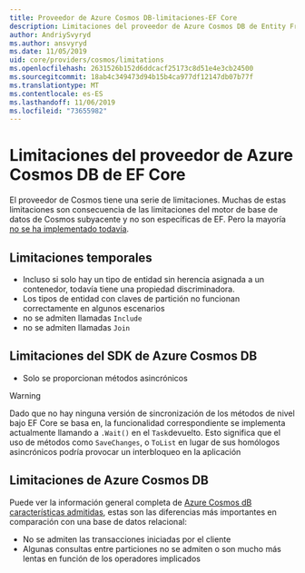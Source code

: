```yaml
---
title: Proveedor de Azure Cosmos DB-limitaciones-EF Core
description: Limitaciones del proveedor de Azure Cosmos DB de Entity Framework Core
author: AndriySvyryd
ms.author: ansvyryd
ms.date: 11/05/2019
uid: core/providers/cosmos/limitations
ms.openlocfilehash: 2631526b152d6ddcacf25173c8d51e4e3cb24500
ms.sourcegitcommit: 18ab4c349473d94b15b4ca977df12147db07b77f
ms.translationtype: MT
ms.contentlocale: es-ES
ms.lasthandoff: 11/06/2019
ms.locfileid: "73655982"
---
```

# <a name="ef-core-azure-cosmos-db-provider-limitations"></a>Limitaciones del proveedor de Azure Cosmos DB de EF Core

El proveedor de Cosmos tiene una serie de limitaciones. Muchas de estas limitaciones son consecuencia de las limitaciones del motor de base de datos de Cosmos subyacente y no son específicas de EF. Pero la mayoría [no se ha implementado todavía](https://github.com/aspnet/EntityFrameworkCore/issues?page=1&q=is%3Aissue+is%3Aopen+Cosmos+in%3Atitle+label%3Atype-enhancement+sort%3Areactions-%2B1-desc).

## <a name="temporary-limitations"></a>Limitaciones temporales

- Incluso si solo hay un tipo de entidad sin herencia asignada a un contenedor, todavía tiene una propiedad discriminadora.
- Los tipos de entidad con claves de partición no funcionan correctamente en algunos escenarios
- no se admiten llamadas `Include`
- no se admiten llamadas `Join`

## <a name="azure-cosmos-db-sdk-limitations"></a>Limitaciones del SDK de Azure Cosmos DB

- Solo se proporcionan métodos asincrónicos

> [!WARNING]
> Dado que no hay ninguna versión de sincronización de los métodos de nivel bajo EF Core se basa en, la funcionalidad correspondiente se implementa actualmente llamando a `.Wait()` en el `Task`devuelto. Esto significa que el uso de métodos como `SaveChanges`, o `ToList` en lugar de sus homólogos asincrónicos podría provocar un interbloqueo en la aplicación

## <a name="azure-cosmos-db-limitations"></a>Limitaciones de Azure Cosmos DB

Puede ver la información general completa de [Azure Cosmos dB características admitidas](/azure/cosmos-db/modeling-data), estas son las diferencias más importantes en comparación con una base de datos relacional:

- No se admiten las transacciones iniciadas por el cliente
- Algunas consultas entre particiones no se admiten o son mucho más lentas en función de los operadores implicados
